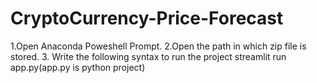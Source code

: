 # CryptoCurrency-Price-Forecast
1.Open Anaconda Poweshell Prompt.
2.Open the path in which zip file is stored.
3. Write the following syntax to run the project 
    streamlit run app.py(app.py is python project)
